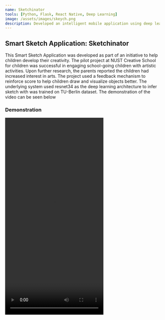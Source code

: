 ```yaml
---
name: Sketchinator
tools: [Python, Flask, React Native, Deep Learning]
image: /assets/images/skeych.png
description: Developed an intelligent mobile application using deep learning techniques, utilizing transfer learning and dimensionality reduction. The dataset used is TU-Berlin Dataset.
---
```


<h2>Smart Sketch Application: Sketchinator</h2>

This Smart Sketch Application was developed as part of an initiative to help children develop their creativity. The pilot project at NUST Creative School for children was successful in engaging school-going children with artistic activities. Upon further research, the parents reported the children had increased interest in arts. The project used a feedback mechanism to reinforce score to help children draw and visualize objects better. The underlying system used resnet34 as the deep learning architecture to infer sketch with was trained on TU-Berlin dataset. The demonstration of the video can be seen below

<div>
    <h3>Demonstration</h3>
    <video width="320" height="640" controls>
        <source src="/assets/videos/sketch.mp4" type="video/mp4">
        Your browser does not support the video tag.
    </video>
</div>